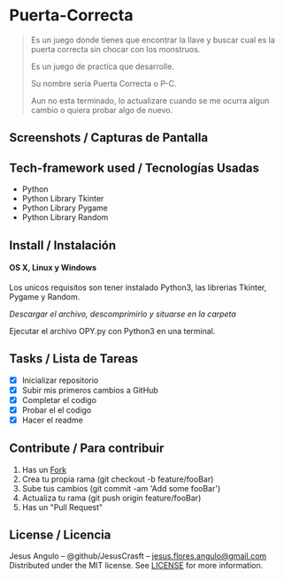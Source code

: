 # Puerta-Correcta
> Es un juego donde tienes que encontrar la llave y buscar cual es la puerta correcta sin chocar con los monstruos.
> 
> Es un juego de practica que desarrolle.
> 
> Su nombre seria Puerta Correcta o P-C.
> 
> Aun no esta terminado, lo actualizare cuando se me ocurra algun cambio o quiera probar algo de nuevo.

## Screenshots / Capturas de Pantalla

## Tech-framework used / Tecnologías Usadas
- Python
- Python Library Tkinter
- Python Library Pygame
- Python Library Random

## Install / Instalación
#### OS X, Linux y Windows

Los unicos requisitos son tener instalado Python3, las librerias Tkinter, Pygame y Random.

*Descargar el archivo, descomprimirlo y situarse en la carpeta*

Ejecutar el archivo OPY.py con Python3 en una terminal.

## Tasks / Lista de Tareas
- [x] Inicializar repositorio
- [x] Subir mis primeros cambios a GitHub
- [x] Completar el codigo
- [x] Probar el el codigo
- [x] Hacer el readme

## Contribute / Para contribuir
1. Has un [Fork](https://github.com/JesusCrasft/Puerta-Correcta/fork)
2. Crea tu propia rama (git checkout -b feature/fooBar)
3. Sube tus cambios (git commit -am 'Add some fooBar')
4. Actualiza tu rama (git push origin feature/fooBar)
5. Has un "Pull Request"

## License / Licencia
Jesus Angulo – @github/JesusCrasft – jesus.flores.angulo@gmail.com
Distributed under the MIT license. See [LICENSE](LICENSE) for more information.
